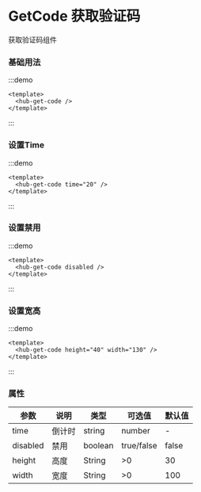 # GetCode 获取验证码
获取验证码组件

### 基础用法
:::demo
```vue
<template>
  <hub-get-code />
</template>
```
:::



### 设置Time
:::demo
```vue
<template>
  <hub-get-code time="20" />
</template>
```
:::


### 设置禁用
:::demo
```vue
<template>
  <hub-get-code disabled />
</template>
```
:::

### 设置宽高
:::demo
```vue
<template>
  <hub-get-code height="40" width="130" />
</template>
```
:::


### 属性
|  参数  |  说明  |  类型  |  可选值  |  默认值  |
|  ----  |  ----  |  ----  |  ----  |  ----  |
| time  | 倒计时 | string | number |  -  | 60 |
| disabled  | 禁用 | boolean | true/false	 | false |
| height  | 高度 | String | >0 | 30 |
| width  | 宽度 | String | >0 | 100 |